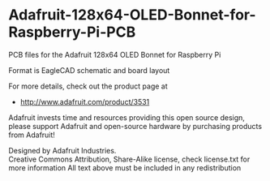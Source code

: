 # Adafruit-128x64-OLED-Bonnet-for-Raspberry-Pi-PCB
PCB files for the Adafruit 128x64 OLED Bonnet for Raspberry Pi

Format is EagleCAD schematic and board layout

For more details, check out the product page at

   * http://www.adafruit.com/product/3531

Adafruit invests time and resources providing this open source design, 
please support Adafruit and open-source hardware by purchasing 
products from Adafruit!

Designed by Adafruit Industries.  
Creative Commons Attribution, Share-Alike license, check license.txt for more information
All text above must be included in any redistribution